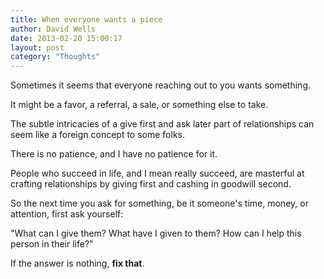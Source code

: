 ```yaml
---
title: When everyone wants a piece
author: David Wells
date: 2013-02-20 15:00:17
layout: post
category: "Thoughts"
---
```


Sometimes it seems that everyone reaching out to you wants something.

It might be a favor, a referral, a sale, or something else to take.

The subtle intricacies of a give first and ask later part of relationships can seem like a foreign concept to some folks.

There is no patience, and I have no patience for it.

People who succeed in life, and I mean really succeed, are masterful at crafting relationships by giving first and cashing in goodwill second.

So the next time you ask for something, be it someone's time, money, or attention, first ask yourself:

"What can I give them? What have I given to them? How can I help this person in their life?"

If the answer is nothing, **fix that**.
